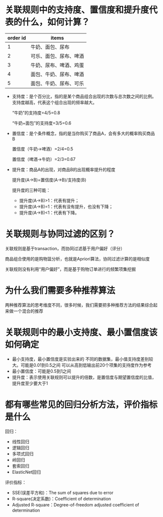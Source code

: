 # 关联规则中的支持度、置信度和提升度代表的什么，如何计算？

|order id|items|
|---|---|
|1|牛奶、面包、尿布|
|2|可乐、面包、尿布、啤酒|
|3|牛奶、尿布、啤酒、鸡蛋|1、3、5、6|
|4|面包、牛奶、尿布、啤酒|2、1、3、5|
|5|面包、牛奶、尿布、可乐|2、1、3、4|

* 支持度：是个百分比，指的是某个商品组合出现的次数与总次数之间的比例。支持度越高，代表这个组合出现的频率越大。

    “牛奶”的支持度=4/5=0.8

    “牛奶+面包”的支持度=3/5=0.6

* 置信度：是个条件概念，指的是当你购买了商品A，会有多大的概率购买商品B

    置信度（牛奶→啤酒）=2/4=0.5

    置信度（啤酒→牛奶）=2/3=0.67

* 提升度：商品A的出现，对商品B的出现概率提升的程度

    提升度(A→B)=置信度(A→B)/支持度(B)

    提升度的三种可能：

    * 提升度(A→B)>1：代表有提升；
    * 提升度(A→B)=1：代表有没有提升，也没有下降；
    * 提升度(A→B)<1：代表有下降。



# 关联规则与协同过滤的区别？
关联规则是基于transaction，而协同过滤基于用户偏好（评分）

商品组合使用的是购物篮分析，也就是Apriori算法，协同过滤计算的是相似度

关联规则没有利用“用户偏好”，而是基于购物订单进行的频繁项集挖掘

# 为什么我们需要多种推荐算法

两种推荐算法的思考维度不同，很多时候，我们需要把多种推荐方法的结果综合起来做一个混合的推荐

# 关联规则中的最小支持度、最小置信度该如何确定

* 最小支持度，最小置信度是实验出来的
不同的数据集，最小值支持度差别较大。可能是0.01到0.5之间
可以从高到低输出前20个项集的支持度作为参考
* 最小置信度：可能是0.5到1之间
* 提升度：表示使用关联规则可以提升的倍数，是置信度与期望置信度的比值，提升度至少要大于1

# 都有哪些常见的回归分析方法，评价指标是什么

回归：

* 线性回归
* 逻辑回归
* 多项式回归
* 岭回归
* 套索回归
* ElasticNet回归

评价指标：

* SSE(误差平方和)：The sum of squares due to error
* R-square(决定系数)：Coefficient of determination
* Adjusted R-square：Degree-of-freedom adjusted coefficient of determination

